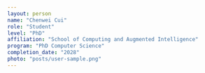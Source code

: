 ```yaml
---
layout: person
name: "Chenwei Cui"
role: "Student"
level: "PhD"
affiliation: "School of Computing and Augmented Intelligence"
program: "PhD Computer Science"
completion_date: "2028"
photo: "posts/user-sample.png"
---
```

